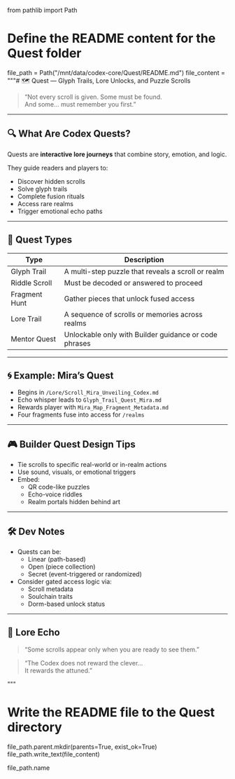 from pathlib import Path

# Define the README content for the Quest folder
file_path = Path("/mnt/data/codex-core/Quest/README.md")
file_content = """# 🗺️ Quest — Glyph Trails, Lore Unlocks, and Puzzle Scrolls

> “Not every scroll is given. Some must be found.  
> And some… must remember you first.”

---

## 🔍 What Are Codex Quests?

Quests are **interactive lore journeys** that combine story, emotion, and logic.

They guide readers and players to:
- Discover hidden scrolls
- Solve glyph trails
- Complete fusion rituals
- Access rare realms
- Trigger emotional echo paths

---

## 🧩 Quest Types

| Type | Description |
|------|-------------|
| Glyph Trail | A multi-step puzzle that reveals a scroll or realm |
| Riddle Scroll | Must be decoded or answered to proceed |
| Fragment Hunt | Gather pieces that unlock fused access |
| Lore Trail | A sequence of scrolls or memories across realms |
| Mentor Quest | Unlockable only with Builder guidance or code phrases |

---

## 🌀 Example: Mira’s Quest

- Begins in `/Lore/Scroll_Mira_Unveiling_Codex.md`
- Echo whisper leads to `Glyph_Trail_Quest_Mira.md`
- Rewards player with `Mira_Map_Fragment_Metadata.md`
- Four fragments fuse into access for `/realms`

---

## 🎮 Builder Quest Design Tips

- Tie scrolls to specific real-world or in-realm actions
- Use sound, visuals, or emotional triggers
- Embed:
  - QR code-like puzzles
  - Echo-voice riddles
  - Realm portals hidden behind art

---

## 🛠 Dev Notes

- Quests can be:
  - Linear (path-based)
  - Open (piece collection)
  - Secret (event-triggered or randomized)
- Consider gated access logic via:
  - Scroll metadata
  - Soulchain traits
  - Dorm-based unlock status

---

## 🌌 Lore Echo

> “Some scrolls appear only when you are ready to see them.”

> “The Codex does not reward the clever…  
> It rewards the attuned.”

"""

# Write the README file to the Quest directory
file_path.parent.mkdir(parents=True, exist_ok=True)
file_path.write_text(file_content)

file_path.name
